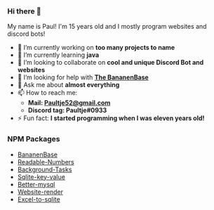 ### Hi there 👋
My name is Paul! I'm 15 years old and I mostly program websites and discord bots!

- 🔭 I’m currently working on **too many projects to name** 
- 🌱 I’m currently learning **java**
- 👯 I’m looking to collaborate on **cool and unique Discord Bot and websites**
- 🤔 I’m looking for help with **[The BananenBase](https://github.com/Paultje52/BananenBase)**
- 💬 Ask me about **almost everything**
- 📫 How to reach me:
  - **Mail: Paultje52@gmail.com**
  - **Discord tag: Paultje#0933**
- ⚡ Fun fact: **I started programming when I was eleven years old!**

### NPM Packages
- [BananenBase](https://github.com/Paultje52/BananenBase)
- [Readable-Numbers](https://github.com/Paultje52/readable-numbers)
- [Background-Tasks](https://github.com/Paultje52/background-tasks)
- [Sqlite-key-value](https://github.com/Paultje52/sqlite-key-value)
- [Better-mysql](https://github.com/Paultje52/better-mysql)
- [Website-render](https://github.com/Paultje52/website-render)
- [Excel-to-sqlite](https://github.com/Paultje52/excel-to-sqlite)
